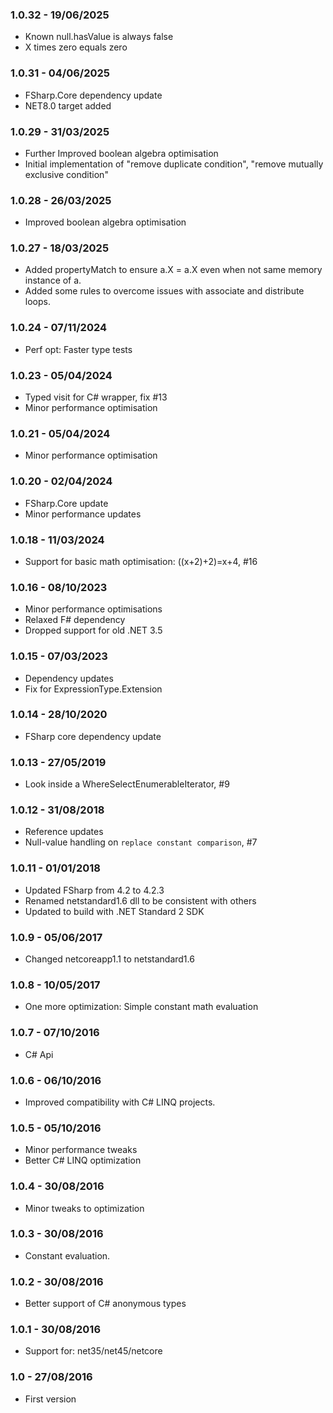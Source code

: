 ### 1.0.32 - 19/06/2025
* Known null.hasValue is always false
* X times zero equals zero

### 1.0.31 - 04/06/2025
* FSharp.Core dependency update
* NET8.0 target added

### 1.0.29 - 31/03/2025
* Further Improved boolean algebra optimisation
* Initial implementation of "remove duplicate condition", "remove mutually exclusive condition"

### 1.0.28 - 26/03/2025
* Improved boolean algebra optimisation

### 1.0.27 - 18/03/2025
* Added propertyMatch to ensure a.X = a.X even when not same memory instance of a.
* Added some rules to overcome issues with associate and distribute loops.

### 1.0.24 - 07/11/2024
* Perf opt: Faster type tests

### 1.0.23 - 05/04/2024
* Typed visit for C# wrapper, fix #13
* Minor performance optimisation

### 1.0.21 - 05/04/2024
* Minor performance optimisation

### 1.0.20 - 02/04/2024
* FSharp.Core update
* Minor performance updates

### 1.0.18 - 11/03/2024
* Support for basic math optimisation: ((x+2)+2)=x+4, #16

### 1.0.16 - 08/10/2023
* Minor performance optimisations
* Relaxed F# dependency
* Dropped support for old .NET 3.5

### 1.0.15 - 07/03/2023
* Dependency updates
* Fix for ExpressionType.Extension

### 1.0.14 - 28/10/2020
* FSharp core dependency update

### 1.0.13 - 27/05/2019
* Look inside a WhereSelectEnumerableIterator, #9

### 1.0.12 - 31/08/2018
* Reference updates
* Null-value handling on ``replace constant comparison``, #7

### 1.0.11 - 01/01/2018
* Updated FSharp from 4.2 to 4.2.3
* Renamed netstandard1.6 dll to be consistent with others
* Updated to build with .NET Standard 2 SDK

### 1.0.9 - 05/06/2017
* Changed netcoreapp1.1 to netstandard1.6

### 1.0.8 - 10/05/2017
* One more optimization: Simple constant math evaluation

### 1.0.7 - 07/10/2016
* C# Api

### 1.0.6 - 06/10/2016
* Improved compatibility with C# LINQ projects.

### 1.0.5 - 05/10/2016
* Minor performance tweaks
* Better C# LINQ optimization

### 1.0.4 - 30/08/2016
* Minor tweaks to optimization

### 1.0.3 - 30/08/2016
* Constant evaluation.

### 1.0.2 - 30/08/2016
* Better support of C# anonymous types

### 1.0.1 - 30/08/2016
* Support for: net35/net45/netcore

### 1.0 - 27/08/2016
* First version
